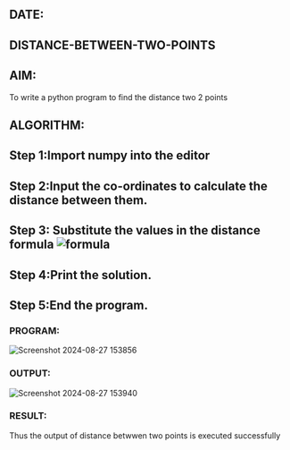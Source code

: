 ## DATE:
## DISTANCE-BETWEEN-TWO-POINTS
## AIM:
To write a python program to find the distance two 2 points
## ALGORITHM:
## Step 1:Import numpy into the editor
## Step 2:Input the co-ordinates to calculate the distance between them.
## Step 3: Substitute the values in the distance formula ![formula](image)
## Step 4:Print the solution.
## Step 5:End the program.
### PROGRAM:
![Screenshot 2024-08-27 153856](https://github.com/user-attachments/assets/67f6eeb4-db25-429a-ba1f-e9125ee9b301)

  


### OUTPUT:
![Screenshot 2024-08-27 153940](https://github.com/user-attachments/assets/c69f6e86-12e1-4a1c-b8ce-375a4dfa94b2)


### RESULT:
Thus the output of distance betwwen two points is executed successfully
